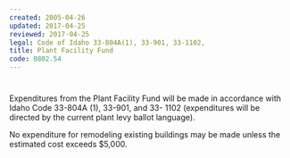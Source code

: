 ```yaml
---
created: 2005-04-26
updated: 2017-04-25
reviewed: 2017-04-25
legal: Code of Idaho 33-804A(1), 33-901, 33-1102,
title: Plant Facility Fund
code: 0802.54
---
```


#  

Expenditures from the Plant Facility Fund will be made in accordance with Idaho Code 33-804A (1), 33-901, and 33- 1102 (expenditures will be directed by the current plant levy ballot language).

No expenditure for remodeling existing buildings may be made unless the estimated cost exceeds $5,000.


